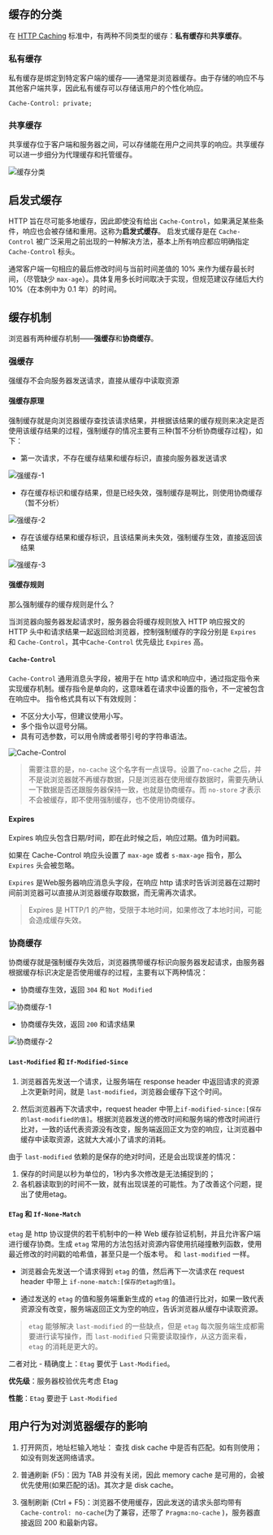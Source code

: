 ## 缓存的分类

在 [HTTP Caching](https://httpwg.org/specs/rfc9111.html) 标准中，有两种不同类型的缓存：**私有缓存**和**共享缓存**。

### 私有缓存

私有缓存是绑定到特定客户端的缓存——通常是浏览器缓存。由于存储的响应不与其他客户端共享，因此私有缓存可以存储该用户的个性化响应。

```
Cache-Control: private;
```

### 共享缓存

共享缓存位于客户端和服务器之间，可以存储能在用户之间共享的响应。共享缓存可以进一步细分为代理缓存和托管缓存。

![缓存分类](/base/browser/assets/shared-cache.png)

## 启发式缓存

HTTP 旨在尽可能多地缓存，因此即使没有给出 `Cache-Control`，如果满足某些条件，响应也会被存储和重用。这称为**启发式缓存**。
启发式缓存是在 `Cache-Control` 被广泛采用之前出现的一种解决方法，基本上所有响应都应明确指定 `Cache-Control` 标头。

通常客户端一句相应的最后修改时间与当前时间差值的 10% 来作为缓存最长时间，（尽管缺少 `max-age`）。具体复用多长时间取决于实现，但规范建议存储后大约 10%（在本例中为 0.1 年）的时间。

## 缓存机制

浏览器有两种缓存机制——**强缓存**和**协商缓存**。


### 强缓存
强缓存不会向服务器发送请求，直接从缓存中读取资源


#### 强缓存原理

强制缓存就是向浏览器缓存查找该请求结果，并根据该结果的缓存规则来决定是否使用该缓存结果的过程，强制缓存的情况主要有三种(暂不分析协商缓存过程)，如下：

* 第一次请求，不存在缓存结果和缓存标识，直接向服务器发送请求

![强缓存-1](/base/browser/assets/qianghuancun1.png)

* 存在缓存标识和缓存结果，但是已经失效，强制缓存是啊比，则使用协商缓存（暂不分析）

![强缓存-2](/base/browser/assets/qianghuancun2.png)

* 存在该缓存结果和缓存标识，且该结果尚未失效，强制缓存生效，直接返回该结果

![强缓存-3](/base/browser/assets/qianghuancun3.png)

#### 强缓存规则

那么强制缓存的缓存规则是什么？

当浏览器向服务器发起请求时，服务器会将缓存规则放入 HTTP 响应报文的 HTTP 头中和请求结果一起返回给浏览器，控制强制缓存的字段分别是 `Expires` 和 `Cache-Control`，其中`Cache-Control` 优先级比 `Expires` 高。

#### `Cache-Control`

`Cache-Control` 通用消息头字段，被用于在 http 请求和响应中，通过指定指令来实现缓存机制。缓存指令是单向的，这意味着在请求中设置的指令，不一定被包含在响应中。
指令格式具有以下有效规则：

* 不区分大小写，但建议使用小写。
* 多个指令以逗号分隔。
* 具有可选参数，可以用令牌或者带引号的字符串语法。

![Cache-Control](/base/browser/assets/cache-control.png)

> 需要注意的是，`no-cache` 这个名字有一点误导。设置了`no-cache` 之后，并不是说浏览器就不再缓存数据，只是浏览器在使用缓存数据时，需要先确认一下数据是否还跟服务器保持一致，也就是协商缓存。而 `no-store` 才表示不会被缓存，即不使用强制缓存，也不使用协商缓存。


#### Expires

Expires 响应头包含日期/时间，即在此时候之后，响应过期。值为时间戳。

如果在 Cache-Control 响应头设置了 `max-age` 或者 `s-max-age` 指令，那么 `Expires` 头会被忽略。

`Expires` 是Web服务器响应消息头字段，在响应 http 请求时告诉浏览器在过期时间前浏览器可以直接从浏览器缓存取数据，而无需再次请求。

> Expires 是 HTTP/1 的产物，受限于本地时间，如果修改了本地时间，可能会造成缓存失效。

### 协商缓存

协商缓存就是强制缓存失效后，浏览器携带缓存标识向服务器发起请求，由服务器根据缓存标识决定是否使用缓存的过程，主要有以下两种情况：

* 协商缓存生效，返回 `304` 和 `Not Modified`

![协商缓存-1](/base/browser/assets/xieshanghuancun1.png)

* 协商缓存失效，返回 `200` 和请求结果

![协商缓存-2](/base/browser/assets/xieshanghuancun2.png)


#### `Last-Modified` 和 `If-Modified-Since`

1. 浏览器首先发送一个请求，让服务端在 response header 中返回请求的资源上次更新时间，就是 `last-modified`，浏览器会缓存下这个时间。

2. 然后浏览器再下次请求中，request header 中带上`if-modified-since:[保存的last-modified的值]`。根据浏览器发送的修改时间和服务端的修改时间进行比对，一致的话代表资源没有改变，服务端返回正文为空的响应，让浏览器中缓存中读取资源，这就大大减小了请求的消耗。

由于 `last-modified` 依赖的是保存的绝对时间，还是会出现误差的情况：

1. 保存的时间是以秒为单位的，1秒内多次修改是无法捕捉到的；
2. 各机器读取到的时间不一致，就有出现误差的可能性。为了改善这个问题，提出了使用etag。

#### `ETag` 和 `If-None-Match`

`etag` 是 http 协议提供的若干机制中的一种 Web 缓存验证机制，并且允许客户端进行缓存协商。生成 `etag` 常用的方法包括对资源内容使用抗碰撞散列函数，使用最近修改的时间戳的哈希值，甚至只是一个版本号。 和 `last-modified` 一样。

* 浏览器会先发送一个请求得到 `etag` 的值，然后再下一次请求在 request header 中带上 `if-none-match:[保存的etag的值]`。

* 通过发送的 `etag` 的值和服务端重新生成的 `etag` 的值进行比对，如果一致代表资源没有改变，服务端返回正文为空的响应，告诉浏览器从缓存中读取资源。

> `etag` 能够解决 `last-modified` 的一些缺点，但是 `etag` 每次服务端生成都需要进行读写操作，而 `last-modified` 只需要读取操作，从这方面来看，`etag` 的消耗是更大的。

二者对比 - 精确度上：`Etag` 要优于 `Last-Modified`。

**优先级**：服务器校验优先考虑 Etag

**性能**：`Etag` 要逊于 `Last-Modified`

## 用户行为对浏览器缓存的影响

1. 打开网页，地址栏输入地址： 查找 disk cache 中是否有匹配。如有则使用；如没有则发送网络请求。

2. 普通刷新 (F5)：因为 TAB 并没有关闭，因此 memory cache 是可用的，会被优先使用(如果匹配的话)。其次才是 disk cache。

3. 强制刷新 (Ctrl + F5)：浏览器不使用缓存，因此发送的请求头部均带有 `Cache-control: no-cache`(为了兼容，还带了 `Pragma:no-cache` )，服务器直接返回 200 和最新内容。